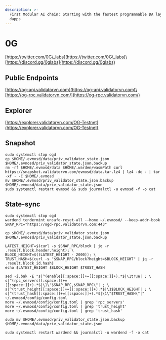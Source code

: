 ```yaml
---
description: >-
  First Modular AI chain: Starting with the fastest programmable DA layer for AI
  dapps
---
```


# 0G

[https://twitter.com/0G\_labs](https://twitter.com/0G\_labs)\
[https://discord.gg/0glabs](https://discord.gg/0glabs)

## Public Endpoints

[https://og-api.validatorvn.com](https://og-api.validatorvn.com)\
[https://og-rpc.validatorvn.com/](https://og-rpc.validatorvn.com/)

## Explorer

[https://explorer.validatorvn.com/OG-Testnet](https://explorer.validatorvn.com/OG-Testnet)

## Snapshot

```
sudo systemctl stop ogd
cp $HOME/.evmosd/data/priv_validator_state.json $HOME/.evmosd/priv_validator_state.json.backup
rm -rf $HOME/.evmosd/data $HOME/.warden/wasmPath curl https://snapshot.validatorvn.com/evmosd/data.tar.lz4 | lz4 -dc - | tar -xf - -C $HOME/.evmosd
mv $HOME/.evmosd/priv_validator_state.json.backup $HOME/.evmosd/data/priv_validator_state.json
sudo systemctl restart evmosd && sudo journalctl -u evmosd -f -o cat
```

## State-sync

```
sudo systemctl stop ogd
wardend tendermint unsafe-reset-all --home ~/.evmosd/ --keep-addr-book
SNAP_RPC="https://ogd-rpc.validatorvn.com:443"

cp $HOME/.evmosd/data/priv_validator_state.json $HOME/.evmosd/priv_validator_state.json.backup

LATEST_HEIGHT=$(curl -s $SNAP_RPC/block | jq -r .result.block.header.height); \
BLOCK_HEIGHT=$((LATEST_HEIGHT - 2000)); \
TRUST_HASH=$(curl -s "$SNAP_RPC/block?height=$BLOCK_HEIGHT" | jq -r .result.block_id.hash)
echo $LATEST_HEIGHT $BLOCK_HEIGHT $TRUST_HASH

sed -i.bak -E "s|^(enable[[:space:]]+=[[:space:]]+).*$|\1true| ; \
s|^(rpc_servers[[:space:]]+=[[:space:]]+).*$|\1\"$SNAP_RPC,$SNAP_RPC\"| ; \
s|^(trust_height[[:space:]]+=[[:space:]]+).*$|\1$BLOCK_HEIGHT| ; \
s|^(trust_hash[[:space:]]+=[[:space:]]+).*$|\1\"$TRUST_HASH\"|" ~/.evmosd/config/config.toml
more ~/.evmosd/config/config.toml | grep 'rpc_servers'
more ~/.evmosd/config/config.toml | grep 'trust_height'
more ~/.evmosd/config/config.toml | grep 'trust_hash'

sudo mv $HOME/.evmosd/priv_validator_state.json.backup $HOME/.evmosd/data/priv_validator_state.json

sudo systemctl restart wardend && journalctl -u wardend -f -o cat
```



